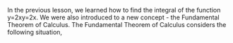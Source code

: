 


In the previous lesson, we learned how to find the integral of the function y=2xy=2x. We were also introduced to a new concept - the Fundamental Theorem of Calculus. The Fundamental Theorem of Calculus considers the following situation,
<!--stackedit_data:
eyJoaXN0b3J5IjpbLTQ5OTgxMDMyMywyMDQwMjk3NjIyXX0=
-->